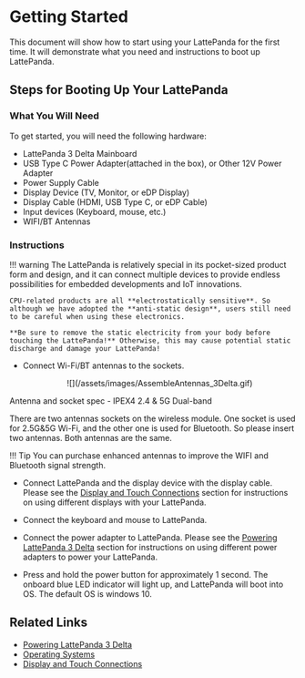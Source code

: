 # Getting Started

This document will show how to start using your LattePanda for the first time. It will demonstrate what you need and instructions to boot up LattePanda.

## Steps for Booting Up Your LattePanda

### What You Will Need

To get started, you will need the following hardware:

* LattePanda 3 Delta Mainboard
* USB Type C Power Adapter(attached in the box), or Other 12V Power Adapter
* Power Supply Cable
* Display Device (TV, Monitor, or eDP Display)
* Display Cable (HDMI, USB Type C, or eDP Cable)
* Input devices (Keyboard, mouse, etc.)
* WIFI/BT Antennas


### Instructions

!!! warning
    The LattePanda is relatively special in its pocket-sized product form and design, and it can connect multiple devices to provide endless possibilities for embedded developments and IoT innovations. 
    

    CPU-related products are all **electrostatically sensitive**. So although we have adopted the **anti-static design**, users still need to be careful when using these electronics. 
    
    **Be sure to remove the static electricity from your body before touching the LattePanda!** Otherwise, this may cause potential static discharge and damage your LattePanda!

* Connect Wi-Fi/BT antennas to the sockets.
  
   <center> ![](/assets/images/AssembleAntennas_3Delta.gif)</center>

Antenna and socket spec - IPEX4 2.4 & 5G Dual-band

There are two antennas sockets on the wireless module. One socket is used for 2.5G&5G Wi-Fi, and the other one is used for Bluetooth. So please insert two antennas. Both antennas are the same.



!!! Tip
    You can purchase enhanced antennas to improve the WIFI and Bluetooth signal strength.

* Connect LattePanda and the display device with the display cable. Please see the [Display and Touch Connections][3] section for instructions on using different displays with your LattePanda.

* Connect the keyboard and mouse to LattePanda.

* Connect the power adapter to LattePanda. Please see the [Powering LattePanda 3 Delta][1] section for instructions on using different power adapters to power your LattePanda.

* Press and hold the power button for approximately 1 second. The onboard blue LED indicator will light up, and LattePanda will boot into OS. The default OS is windows 10.


[1]: /content/3rd_delta_edition/powering/
[3]: /content/3rd_delta_edition/touch_and_display/


## Related Links
* [Powering LattePanda 3 Delta][1]
* [Operating Systems][2]
* [Display and Touch Connections][3]

[2]: /content/3rd_delta_edition/os.md
